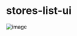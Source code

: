 # stores-list-ui

![image](https://github.com/vitalspace/sotores-list/assets/29004070/47708a85-36c9-41c9-9004-f11c7a5ba148)
